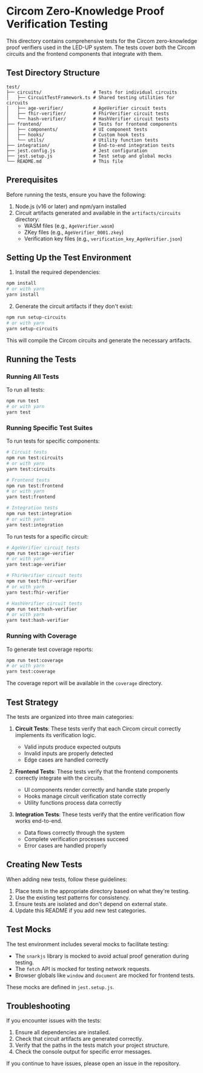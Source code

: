 # Circom Zero-Knowledge Proof Verification Testing

This directory contains comprehensive tests for the Circom zero-knowledge proof verifiers used in the LED-UP system. The tests cover both the Circom circuits and the frontend components that integrate with them.

## Test Directory Structure

```
test/
├── circuits/                   # Tests for individual circuits
│   ├── CircuitTestFramework.ts # Shared testing utilities for circuits
│   ├── age-verifier/           # AgeVerifier circuit tests
│   ├── fhir-verifier/          # FhirVerifier circuit tests
│   └── hash-verifier/          # HashVerifier circuit tests
├── frontend/                   # Tests for frontend components
│   ├── components/             # UI component tests
│   ├── hooks/                  # Custom hook tests
│   └── utils/                  # Utility function tests
├── integration/                # End-to-end integration tests
├── jest.config.js              # Jest configuration
├── jest.setup.js               # Test setup and global mocks
└── README.md                   # This file
```

## Prerequisites

Before running the tests, ensure you have the following:

1. Node.js (v16 or later) and npm/yarn installed
2. Circuit artifacts generated and available in the `artifacts/circuits` directory:
   - WASM files (e.g., `AgeVerifier.wasm`)
   - ZKey files (e.g., `AgeVerifier_0001.zkey`)
   - Verification key files (e.g., `verification_key_AgeVerifier.json`)

## Setting Up the Test Environment

1. Install the required dependencies:

```bash
npm install
# or with yarn
yarn install
```

2. Generate the circuit artifacts if they don't exist:

```bash
npm run setup-circuits
# or with yarn
yarn setup-circuits
```

This will compile the Circom circuits and generate the necessary artifacts.

## Running the Tests

### Running All Tests

To run all tests:

```bash
npm run test
# or with yarn
yarn test
```

### Running Specific Test Suites

To run tests for specific components:

```bash
# Circuit tests
npm run test:circuits
# or with yarn
yarn test:circuits

# Frontend tests
npm run test:frontend
# or with yarn
yarn test:frontend

# Integration tests
npm run test:integration
# or with yarn
yarn test:integration
```

To run tests for a specific circuit:

```bash
# AgeVerifier circuit tests
npm run test:age-verifier
# or with yarn
yarn test:age-verifier

# FhirVerifier circuit tests
npm run test:fhir-verifier
# or with yarn
yarn test:fhir-verifier

# HashVerifier circuit tests
npm run test:hash-verifier
# or with yarn
yarn test:hash-verifier
```

### Running with Coverage

To generate test coverage reports:

```bash
npm run test:coverage
# or with yarn
yarn test:coverage
```

The coverage report will be available in the `coverage` directory.

## Test Strategy

The tests are organized into three main categories:

1. **Circuit Tests**: These tests verify that each Circom circuit correctly implements its verification logic.

   - Valid inputs produce expected outputs
   - Invalid inputs are properly detected
   - Edge cases are handled correctly

2. **Frontend Tests**: These tests verify that the frontend components correctly integrate with the circuits.

   - UI components render correctly and handle state properly
   - Hooks manage circuit verification state correctly
   - Utility functions process data correctly

3. **Integration Tests**: These tests verify that the entire verification flow works end-to-end.
   - Data flows correctly through the system
   - Complete verification processes succeed
   - Error cases are handled properly

## Creating New Tests

When adding new tests, follow these guidelines:

1. Place tests in the appropriate directory based on what they're testing.
2. Use the existing test patterns for consistency.
3. Ensure tests are isolated and don't depend on external state.
4. Update this README if you add new test categories.

## Test Mocks

The test environment includes several mocks to facilitate testing:

- The `snarkjs` library is mocked to avoid actual proof generation during testing.
- The `fetch` API is mocked for testing network requests.
- Browser globals like `window` and `document` are mocked for frontend tests.

These mocks are defined in `jest.setup.js`.

## Troubleshooting

If you encounter issues with the tests:

1. Ensure all dependencies are installed.
2. Check that circuit artifacts are generated correctly.
3. Verify that the paths in the tests match your project structure.
4. Check the console output for specific error messages.

If you continue to have issues, please open an issue in the repository.
